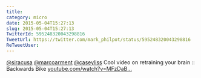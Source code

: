 ```yaml
---
title: 
category: micro
date: 2015-05-04T15:27:13
slug: 2015-05-04T15:27:13
TwitterId: 595248320043298816
TweetUrl: https://twitter.com/mark_philpot/status/595248320043298816
ReTweetUser: 
---
```


[@siracusa](https://twitter.com/siracusa) [@marcoarment](https://twitter.com/marcoarment) [@caseyliss](https://twitter.com/caseyliss) Cool video on retraining your brain :: Backwards Bike [youtube.com/watch?v=MFzDaB…](https://www.youtube.com/watch?v=MFzDaBzBlL0)